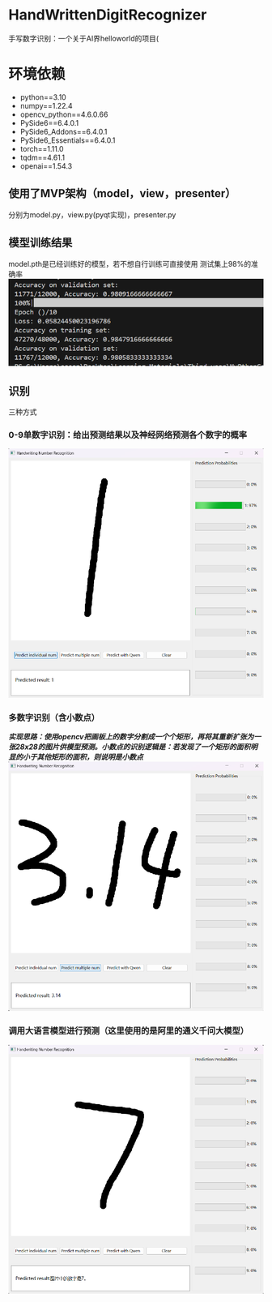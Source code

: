 # HandWrittenDigitRecognizer
手写数字识别：一个关于AI界helloworld的项目(
# 环境依赖
+ python==3.10
+ numpy==1.22.4
+ opencv_python==4.6.0.66
+ PySide6==6.4.0.1
+ PySide6_Addons==6.4.0.1
+ PySide6_Essentials==6.4.0.1
+ torch==1.11.0
+ tqdm==4.61.1
+ openai==1.54.3

## 使用了MVP架构（model，view，presenter）
分别为model.py，view.py(pyqt实现)，presenter.py
## 模型训练结果
model.pth是已经训练好的模型，若不想自行训练可直接使用
测试集上98%的准确率
![image](https://github.com/Ars1027/HandWrittenDigitRecognizer/blob/main/results/%E6%B5%8B%E8%AF%95%E9%9B%86%E7%BB%93%E6%9E%9C.png)
## 识别
三种方式
### 0-9单数字识别：给出预测结果以及神经网络预测各个数字的概率
![image](https://github.com/Ars1027/HandWrittenDigitRecognizer/blob/main/results/%E5%8D%95%E6%95%B0%E5%AD%97%E8%AF%86%E5%88%AB%E7%BB%93%E6%9E%9C.png)
### 多数字识别（含小数点）
**_实现思路：使用opencv把画板上的数字分割成一个个矩形，再将其重新扩张为一张28x28的图片供模型预测。小数点的识别逻辑是：若发现了一个矩形的面积明显的小于其他矩形的面积，则说明是小数点_**
![image](https://github.com/Ars1027/HandWrittenDigitRecognizer/blob/main/results/%E5%A4%9A%E6%95%B0%E5%AD%97%E8%AF%86%E5%88%AB(%E5%B8%A6%E5%B0%8F%E6%95%B0%E7%82%B9).png)
### 调用大语言模型进行预测（这里使用的是阿里的通义千问大模型）
![image](https://github.com/Ars1027/HandWrittenDigitRecognizer/blob/main/results/%E4%BD%BF%E7%94%A8%E5%A4%A7%E8%AF%AD%E8%A8%80%E6%A8%A1%E5%9E%8B%E8%AF%86%E5%88%AB.png)
